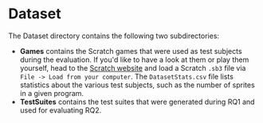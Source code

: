 # Dataset

The Dataset directory contains the following two subdirectories:

- **Games** contains the Scratch games that were used as test subjects during the evaluation. If you'd like to
  have a look at them or play them yourself, head to
  the  [Scratch website](https://scratch.mit.edu/projects/editor/?tutorial=getStarted) and load a Scratch `.sb3` file
  via `File -> Load from your computer`. The `DatasetStats.csv` file lists statistics about the various test subjects,
  such as the number of sprites in a given program.
- **TestSuites** contains the test suites that were generated during RQ1 and used for evaluating RQ2.

